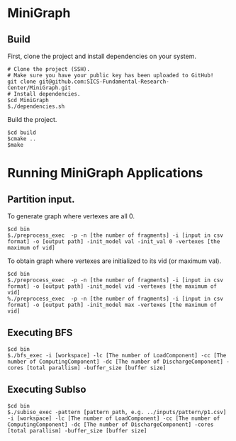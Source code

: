 # MiniGraph

## Build

First, clone the project and install dependencies on your system.

```shell
# Clone the project (SSH).
# Make sure you have your public key has been uploaded to GitHub!
git clone git@github.com:SICS-Fundamental-Research-Center/MiniGraph.git
# Install dependencies.
$cd MiniGraph
$./dependencies.sh
```

Build the project.

```shell
$cd build
$cmake ..
$make
```
# Running MiniGraph Applications


## Partition input.
To generate graph where vertexes are all 0.
```shell
$cd bin
$./preprocess_exec  -p -n [the number of fragments] -i [input in csv format] -o [output path] -init_model val -init_val 0 -vertexes [the maximum of vid]
```
To obtain graph where vertexes are initialized to its vid (or maximum val).
```shell
$cd bin
$./preprocess_exec  -p -n [the number of fragments] -i [input in csv format] -o [output path] -init_model vid -vertexes [the maximum of vid]
%./preprocess_exec  -p -n [the number of fragments] -i [input in csv format] -o [output path] -init_model max -vertexes [the maximum of vid]
```

## Executing BFS

```shell
$cd bin
$./bfs_exec -i [workspace] -lc [The number of LoadComponent] -cc [The number of ComputingComponent] -dc [The number of DischargeComponent] -cores [total parallism] -buffer_size [buffer size]
```

## Executing SubIso

```shell
$cd bin
$./subiso_exec -pattern [pattern path, e.g. ../inputs/pattern/p1.csv] -i [workspace] -lc [The number of LoadComponent] -cc [The number of ComputingComponent] -dc [The number of DischargeComponent] -cores [total parallism] -buffer_size [buffer size]
```
